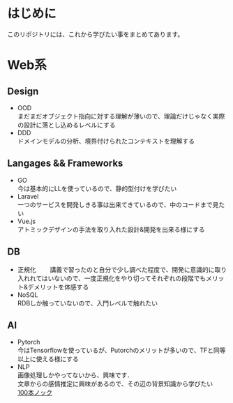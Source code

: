 # はじめに
このリポジトリには、これから学びたい事をまとめてあります。

# Web系
## Design  
- OOD  
まだまだオブジェクト指向に対する理解が薄いので、理論だけじゃなく実際の設計に落とし込めるレベルにする　　
- DDD  
ドメインモデルの分析、境界付けられたコンテキストを理解する　　

## Langages && Frameworks
- GO  
今は基本的にLLを使っているので、静的型付けを学びたい　　
- Laravel  
一つのサービスを開発しきる事は出来てきているので、中のコードまで見たい　　　　
- Vue.js  
アトミックデザインの手法を取り入れた設計&開発を出来る様にする　　

## DB
- 正規化　　
講義で習ったのと自分で少し調べた程度で、開発に意識的に取り入れれてはいないので、一度正規化をやり切ってそれぞれの段階でもメリット&デメリットを体感する　　
- NoSQL  
RDBしか触っていないので、入門レベルで触れたい　　

## AI
- Pytorch  
今はTensorflowを使っているが、Putorchのメリットが多いので、TFと同等以上に使える様にする  
- NLP  
画像処理しかやってないから、興味です．  
文章からの感情推定に興味があるので、その辺の背景知識から学びたい  
[100本ノック](https://nlp100.github.io/ja/ch01.html)
